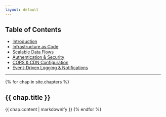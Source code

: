 ```yaml
---
layout: default
---
```


## Table of Contents
- [Introduction](#introduction)  
- [Infrastructure as Code](#infrastructure-as-code)  
- [Scalable Data Flows](#scalable-data-flows)  
- [Authentication & Security](#authentication--security)  
- [CORS & CDN Configuration](#cors--cdn-configuration)  
- [Event-Driven Logging & Notifications](#event-driven-logging--notifications)  

---

{% for chap in site.chapters %}
<a id="{{ chap.slug }}"></a>
## **{{ chap.title }}**
  {{ chap.content | markdownify }}
{% endfor %}